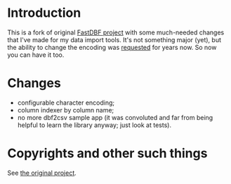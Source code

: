 Introduction
============

This is a fork of original [FastDBF project](https://fastdbf.codeplex.com) with some much-needed changes that I've made for my data import tools. It's not something major (yet), but the ability to change the encoding was [requested](https://fastdbf.codeplex.com/workitem/12248) for years now. So now you can have it too.


Changes
=======
 * configurable character encoding;
 * column indexer by column name;
 * no more dbf2csv sample app (it was convoluted and far from being helpful to learn the library anyway; just look at tests).

Copyrights and other such things
================================
See [the original project](https://fastdbf.codeplex.com).